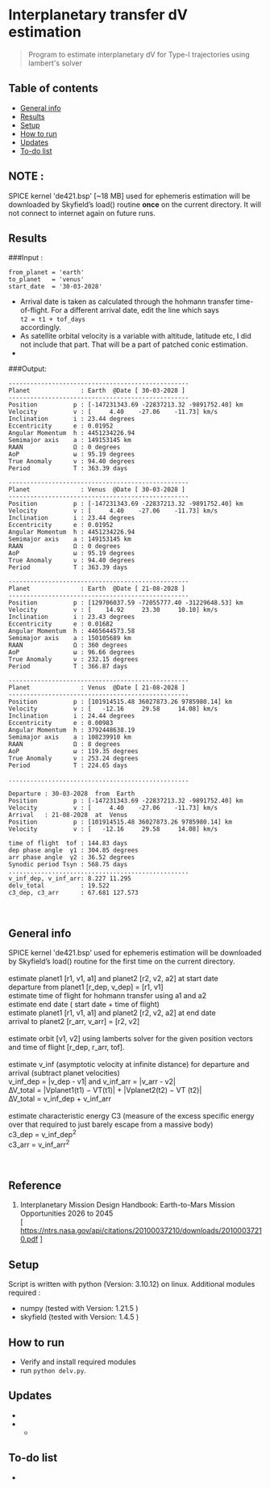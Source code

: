 # Interplanetary transfer dV estimation
> Program to estimate interplanetary dV for Type-I trajectories using lambert's solver   

## Table of contents
* [General info](#general-info)
* [Results](#Results)
* [Setup](#setup)
* [How to run ](#how)
* [Updates](#updates)
* [To-do list](#to-do)

## NOTE :   
SPICE kernel 'de421.bsp' [~18 MB] used for ephemeris estimation will be downloaded by Skyfield’s load() routine **once** on the current directory.  It will not connect to internet again on future runs.   

## Results

###Input :    
```
from_planet = 'earth'
to_planet   = 'venus'
start_date  = '30-03-2028'
```   
* Arrival date is taken as calculated through the hohmann transfer time-of-flight.  For a different arrival date, edit the line which says  
```t2 = t1 + tof_days```  
accordingly.   
* As satellite orbital velocity is a variable with altitude, latitude etc, I did not include that part. That will be a part of patched conic estimation.   
*  

###Output:   
```
--------------------------------------------------
Planet              : Earth  @Date [ 30-03-2028 ]
--------------------------------------------------
Position          p : [-147231343.69 -22837213.32 -9891752.40] km
Velocity          v : [     4.40    -27.06    -11.73] km/s
Inclination       i : 23.44 degrees
Eccentricity      e : 0.01952
Angular Momentum  h : 4451234226.94
Semimajor axis    a : 149153145 km
RAAN              Ω : 0 degrees
AoP               ω : 95.19 degrees
True Anomaly      ν : 94.40 degrees
Period            T : 363.39 days

--------------------------------------------------
Planet              : Venus  @Date [ 30-03-2028 ]
--------------------------------------------------
Position          p : [-147231343.69 -22837213.32 -9891752.40] km
Velocity          v : [     4.40    -27.06    -11.73] km/s
Inclination       i : 23.44 degrees
Eccentricity      e : 0.01952
Angular Momentum  h : 4451234226.94
Semimajor axis    a : 149153145 km
RAAN              Ω : 0 degrees
AoP               ω : 95.19 degrees
True Anomaly      ν : 94.40 degrees
Period            T : 363.39 days

--------------------------------------------------
Planet              : Earth  @Date [ 21-08-2028 ]
--------------------------------------------------
Position          p : [129706037.59 -72055777.40 -31229648.53] km
Velocity          v : [    14.92     23.30     10.10] km/s
Inclination       i : 23.43 degrees
Eccentricity      e : 0.01682
Angular Momentum  h : 4465644573.58
Semimajor axis    a : 150105689 km
RAAN              Ω : 360 degrees
AoP               ω : 96.66 degrees
True Anomaly      ν : 232.15 degrees
Period            T : 366.87 days

--------------------------------------------------
Planet              : Venus  @Date [ 21-08-2028 ]
--------------------------------------------------
Position          p : [101914515.48 36027873.26 9785980.14] km
Velocity          v : [   -12.16     29.58     14.08] km/s
Inclination       i : 24.44 degrees
Eccentricity      e : 0.00983
Angular Momentum  h : 3792448638.19
Semimajor axis    a : 108239910 km
RAAN              Ω : 8 degrees
AoP               ω : 119.35 degrees
True Anomaly      ν : 253.24 degrees
Period            T : 224.65 days

..................................................

Departure : 30-03-2028  from  Earth
Position          p : [-147231343.69 -22837213.32 -9891752.40] km
Velocity          v : [     4.40    -27.06    -11.73] km/s
Arrival   : 21-08-2028  at  Venus
Position          p : [101914515.48 36027873.26 9785980.14] km
Velocity          v : [   -12.16     29.58     14.08] km/s

time of flight  tof : 144.83 days
dep phase angle  γ1 : 304.85 degrees
arr phase angle  γ2 : 36.52 degrees
Synodic period Tsyn : 568.75 days
..................................................
v_inf_dep, v_inf_arr: 8.227 11.295
delv_total          : 19.522
c3_dep, c3_arr      : 67.681 127.573

```


&nbsp;         

## General info
SPICE kernel 'de421.bsp' used for ephemeris estimation will be downloaded by Skyfield’s load() routine for the first time on the current directory.     
&nbsp;    
estimate planet1 [r1, v1, a1] and planet2 [r2, v2, a2] at start date     
departure from planet1 [r_dep, v_dep] = [r1, v1]    
estimate time of flight for hohmann transfer using a1 and a2     
estimate end date ( start date + time of flight)    
estimate planet1 [r1, v1, a1] and planet2 [r2, v2, a2] at end date    
arrival to planet2 [r_arr, v_arr] = [r2, v2]     
&nbsp;     
estimate orbit [v1, v2] using lamberts solver for the given position vectors and time of flight [r_dep, r_arr, tof].     
&nbsp;   
estimate v_inf (asymptotic velocity at infinite distance) for departure and arrival (subtract planet velocities)   
  v_inf_dep = |v_dep - v1| and  v_inf_arr = |v_arr - v2|    
  ∆V_total  = |Vplanet1(t1) − VT(t1)| + |Vplanet2(t2) − VT (t2)|    
  ∆V_total  = v_inf_dep + v_inf_arr     
&nbsp;    
estimate characteristic energy C3 (measure of the excess specific energy over that required to just barely escape from a massive body)    
  c3_dep = v_inf_dep<sup>2</sup>    
  c3_arr = v_inf_arr<sup>2</sup>    


&nbsp;    


## Reference    

1.  Interplanetary Mission Design Handbook: Earth-to-Mars Mission Opportunities 2026 to 2045  
[ https://ntrs.nasa.gov/api/citations/20100037210/downloads/20100037210.pdf ]     

## Setup
Script is written with python (Version: 3.10.12) on linux. Additional modules required :   

* numpy  (tested with Version: 1.21.5 )
* skyfield  (tested with Version: 1.4.5 )

## How to run   
* Verify and install required modules 
* run `python delv.py`. 


## Updates   
*   
*   *  

## To-do list
* 

